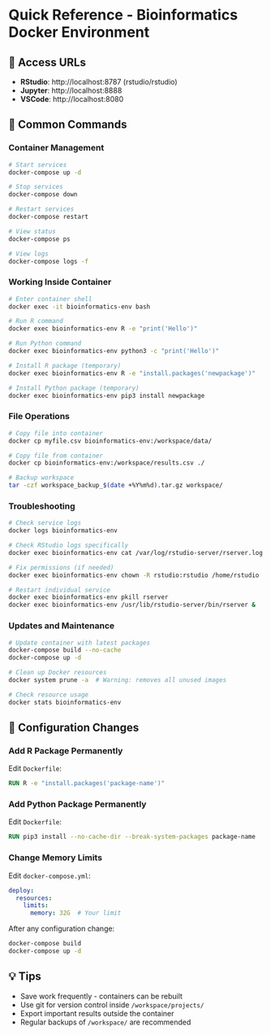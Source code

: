 # Quick Reference - Bioinformatics Docker Environment

## 🚀 Access URLs
- **RStudio**: http://localhost:8787 (rstudio/rstudio)
- **Jupyter**: http://localhost:8888
- **VSCode**: http://localhost:8080

## 📝 Common Commands

### Container Management
```bash
# Start services
docker-compose up -d

# Stop services
docker-compose down

# Restart services
docker-compose restart

# View status
docker-compose ps

# View logs
docker-compose logs -f
```

### Working Inside Container
```bash
# Enter container shell
docker exec -it bioinformatics-env bash

# Run R command
docker exec bioinformatics-env R -e "print('Hello')"

# Run Python command
docker exec bioinformatics-env python3 -c "print('Hello')"

# Install R package (temporary)
docker exec bioinformatics-env R -e "install.packages('newpackage')"

# Install Python package (temporary)
docker exec bioinformatics-env pip3 install newpackage
```

### File Operations
```bash
# Copy file into container
docker cp myfile.csv bioinformatics-env:/workspace/data/

# Copy file from container
docker cp bioinformatics-env:/workspace/results.csv ./

# Backup workspace
tar -czf workspace_backup_$(date +%Y%m%d).tar.gz workspace/
```

### Troubleshooting
```bash
# Check service logs
docker logs bioinformatics-env

# Check RStudio logs specifically
docker exec bioinformatics-env cat /var/log/rstudio-server/rserver.log

# Fix permissions (if needed)
docker exec bioinformatics-env chown -R rstudio:rstudio /home/rstudio

# Restart individual service
docker exec bioinformatics-env pkill rserver
docker exec bioinformatics-env /usr/lib/rstudio-server/bin/rserver &
```

### Updates and Maintenance
```bash
# Update container with latest packages
docker-compose build --no-cache
docker-compose up -d

# Clean up Docker resources
docker system prune -a  # Warning: removes all unused images

# Check resource usage
docker stats bioinformatics-env
```

## 🔧 Configuration Changes

### Add R Package Permanently
Edit `Dockerfile`:
```dockerfile
RUN R -e "install.packages('package-name')"
```

### Add Python Package Permanently
Edit `Dockerfile`:
```dockerfile
RUN pip3 install --no-cache-dir --break-system-packages package-name
```

### Change Memory Limits
Edit `docker-compose.yml`:
```yaml
deploy:
  resources:
    limits:
      memory: 32G  # Your limit
```

After any configuration change:
```bash
docker-compose build
docker-compose up -d
```

## 💡 Tips
- Save work frequently - containers can be rebuilt
- Use git for version control inside `/workspace/projects/`
- Export important results outside the container
- Regular backups of `/workspace/` are recommended
